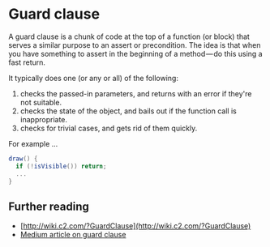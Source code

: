# Guard clause

A guard clause is a chunk of code at the top of a function (or block) that serves a similar purpose to an assert or precondition. The idea is that when you have something to assert in the beginning of a method — do this using a fast return.

It typically does one (or any or all) of the following:
1. checks the passed-in parameters, and returns with an error if they're not suitable.
2. checks the state of the object, and bails out if the function call is inappropriate.
3. checks for trivial cases, and gets rid of them quickly.

For example ...
  ```c#
  draw() {
    if (!isVisible()) return;
    ...
  }
  ```
  
  ## Further reading
  
  * [http://wiki.c2.com/?GuardClause](http://wiki.c2.com/?GuardClause)
  * [Medium article on guard clause](https://medium.com/@scadge/if-statements-design-guard-clauses-might-be-all-you-need-67219a1a981a)
